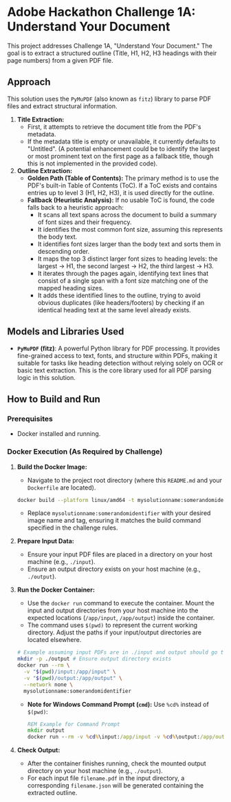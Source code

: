 # Adobe Hackathon Challenge 1A: Understand Your Document

This project addresses Challenge 1A, "Understand Your Document." The goal is to extract a structured outline (Title, H1, H2, H3 headings with their page numbers) from a given PDF file.

## Approach

This solution uses the `PyMuPDF` (also known as `fitz`) library to parse PDF files and extract structural information.

1.  **Title Extraction:**
    *   First, it attempts to retrieve the document title from the PDF's metadata.
    *   If the metadata title is empty or unavailable, it currently defaults to "Untitled". (A potential enhancement could be to identify the largest or most prominent text on the first page as a fallback title, though this is not implemented in the provided code).
2.  **Outline Extraction:**
    *   **Golden Path (Table of Contents):** The primary method is to use the PDF's built-in Table of Contents (ToC). If a ToC exists and contains entries up to level 3 (H1, H2, H3), it is used directly for the outline.
    *   **Fallback (Heuristic Analysis):** If no usable ToC is found, the code falls back to a heuristic approach:
        *   It scans all text spans across the document to build a summary of font sizes and their frequency.
        *   It identifies the most common font size, assuming this represents the body text.
        *   It identifies font sizes larger than the body text and sorts them in descending order.
        *   It maps the top 3 distinct larger font sizes to heading levels: the largest -> H1, the second largest -> H2, the third largest -> H3.
        *   It iterates through the pages again, identifying text lines that consist of a single span with a font size matching one of the mapped heading sizes.
        *   It adds these identified lines to the outline, trying to avoid obvious duplicates (like headers/footers) by checking if an identical heading text at the same level already exists.

## Models and Libraries Used

*   **`PyMuPDF` (fitz)**: A powerful Python library for PDF processing. It provides fine-grained access to text, fonts, and structure within PDFs, making it suitable for tasks like heading detection without relying solely on OCR or basic text extraction. This is the core library used for all PDF parsing logic in this solution.

## How to Build and Run

### Prerequisites

*   Docker installed and running.

### Docker Execution (As Required by Challenge)

1.  **Build the Docker Image:**
    *   Navigate to the project root directory (where this `README.md` and your `Dockerfile` are located).
    ```bash
    docker build --platform linux/amd64 -t mysolutionname:somerandomidentifier .
    ```
    *   Replace `mysolutionname:somerandomidentifier` with your desired image name and tag, ensuring it matches the build command specified in the challenge rules.

2.  **Prepare Input Data:**
    *   Ensure your input PDF files are placed in a directory on your host machine (e.g., `./input`).
    *   Ensure an output directory exists on your host machine (e.g., `./output`).

3.  **Run the Docker Container:**
    *   Use the `docker run` command to execute the container. Mount the input and output directories from your host machine into the expected locations (`/app/input`, `/app/output`) inside the container.
    *   The command uses `$(pwd)` to represent the current working directory. Adjust the paths if your input/output directories are located elsewhere.
    ```bash
    # Example assuming input PDFs are in ./input and output should go to ./output
    mkdir -p ./output # Ensure output directory exists
    docker run --rm \
      -v "$(pwd)/input:/app/input" \
      -v "$(pwd)/output:/app/output" \
      --network none \
      mysolutionname:somerandomidentifier
    ```
    *   **Note for Windows Command Prompt (`cmd`):** Use `%cd%` instead of `$(pwd)`:
        ```cmd
        REM Example for Command Prompt
        mkdir output
        docker run --rm -v %cd%\input:/app/input -v %cd%\output:/app/output --network none mysolutionname:somerandomidentifier
        ```

4.  **Check Output:**
    *   After the container finishes running, check the mounted output directory on your host machine (e.g., `./output`).
    *   For each input file `filename.pdf` in the input directory, a corresponding `filename.json` will be generated containing the extracted outline.
